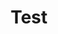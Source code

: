 ---
title: Test

hero_card:
    title: QUALITY SOGNEFJORD ATTRACTION
    text: Handpick Your Next Entertaining Private Scenic Boat Excursion in Norwegian Fjords. View Glaciers, Waterfalls & Fishing. Storytelling by Captain Tor. Local Lifestyle, get Inspired-Visit Balestrand 365!

    images:
        - src: "images/img_3234.jpeg"
          alt: ""

highlighted:
    title: Våre utvalgte opplevelser
    text: Aktiviteter som er populære blant våre gjester

    items:
        - "/activeties/balestrand-fjord-angling/"
        - "/activeties/balestrand-fjord-angling/"
        - "/activeties/balestrand-fjord-angling/"

inspirations:
    title: Ekte sognefjord opplevelser
    link:
        href: https://...
    images:
        - src: "images/img_3000.jpg"
          alt: ""
---